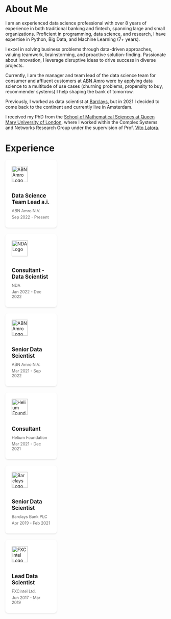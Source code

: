 # About Me

I am an experienced data science professional with over 8 years of experience in both traditional banking and fintech, spanning large and small organizations. Proficient in programming, data science, and research, I have expertise in Python, Big Data, and Machine Learning (7+ years).

I excel in solving business problems through data-driven approaches, valuing teamwork, brainstorming, and proactive solution-finding. Passionate about innovation, I leverage disruptive ideas to drive success in diverse projects.

Currently, I am the manager and team lead of the data science team for consumer and affluent customers at [ABN Amro](https://www.abnamro.nl/nl/prive/index.html) were by applying data science to a multitude of use cases (churning problems, propensity to buy, recommender systems) I help shaping the bank of tomorrow. 

Previously, I worked as data scientist at [Barclays](https://www.barclays.co.uk), but in 2021 I decided to come back to the continent and currently live in Amsterdam. 

I received my PhD from the [School of Mathematical Sciences at Queen Mary University of London](https://www.qmul.ac.uk/maths/), where I worked within the Complex Systems and Networks Research Group under the supervision of Prof. [Vito Latora](https://scholar.google.co.uk/citations?user=jXTPa_AAAAAJ&hl=en). 


# Experience

<div class="experience-container">
  <div class="experience-cards">
    <div class="experience-card" data-target="abn-amro-lead">
      <img src="/images/abn.png" alt="ABN Amro Logo" class="company-logo">
      <h3 class="job-title">Data Science Team Lead a.i.</h3>
      <p class="company">ABN Amro N.V.</p>
      <p class="date">Sep 2022 - Present</p>
    </div>
     <div class="experience-card" data-target="nda-consultant">
      <img src="/images/network_2.svg" alt="NDA Logo" class="company-logo">
      <h3 class="job-title">Consultant - Data Scientist</h3>
      <p class="company">NDA</p>
      <p class="date">Jan 2022 - Dec 2022</p>
    </div>
    <div class="experience-card" data-target="abn-amro-senior">
      <img src="/images/abn.png" alt="ABN Amro Logo" class="company-logo">
      <h3 class="job-title">Senior Data Scientist</h3>
      <p class="company">ABN Amro N.V.</p>
      <p class="date">Mar 2021 - Sep 2022</p>
    </div>
    <div class="experience-card" data-target="helium">
      <img src="/images/helium_logo.svg" alt="Helium Foundation Logo" class="company-logo">
      <h3 class="job-title">Consultant</h3>
      <p class="company">Helium Foundation</p>
      <p class="date">Mar 2021 - Dec 2021</p>
    </div>
    <div class="experience-card" data-target="barclays">
      <img src="/images/barclays_logo.svg" alt="Barclays Logo" class="company-logo">
      <h3 class="job-title">Senior Data Scientist</h3>
      <p class="company">Barclays Bank PLC</p>
      <p class="date">Apr 2019 - Feb 2021</p>
    </div>
    <div class="experience-card" data-target="fxcintel">
      <img src="/images/fx_logo.jpeg" alt="FXCintel Logo" class="company-logo">
      <h3 class="job-title">Lead Data Scientist</h3>
      <p class="company">FXCintel Ltd.</p>
      <p class="date">Jun 2017 - Mar 2019</p>
    </div>
  </div>
  <div class="experience-details">
    <div id="abn-amro-lead" class="detail-content">
      <h2>Data Science Team Lead a.i. at ABN Amro N.V.</h2>
      <p>Leading a team of 10 data scientists in ABN retail banking Center of Excellence. Contributing to bank strategy through advanced analytic models.</p>
      <h3>Key Responsibilities & Achievements:</h3>
      <ul>
        <li>Appointed as the Data Science team lead of ABN retail banking Center of Excellence (CoE) by both the CDO and the previous team lead.</li>
        <li>Contributing to the bank strategy by providing advanced analytic models for various stakeholders such as eCommerce & Engagement, Customer Experience, Digital Channels, Customer Interaction, and Contact Center.</li>
        <li>Leading a long-term and wider bank project aimed to provide the next best action for our customers in line with the bank's strategies.</li>
        <li>Delivered 5+ business/product-oriented use cases</li>
        <li>Increased conversions by 30-70% using model-driven audience selection</li>
        <li>Boosted customer engagement with newsletters by 80% via recommendation system</li>
        <li>Delivered a model to automate the taxonomy of open field reviews</li>
      </ul>
    </div>
    <div id="abn-amro-senior" class="detail-content">
      <h2>Senior Data Scientist at ABN Amro N.V.</h2>
      <p>Worked on various use cases requiring NLP, classical ML, and statistical approaches.</p>
      <h3>Key Responsibilities & Achievements:</h3>
      <ul>
        <li>Covered the role of scientific lead for the data science team, guiding colleagues to find solutions for their use cases.</li>
        <li>Defined successful and unsuccessful customer journeys using unstructured click data to support a future next best action (NBA) system.</li>
        <li>Delivered a use case to identify customers' drivers for the NPS (net promoter score) score, with the methodology to be published in a scientific paper.</li>
        <li>Served as the product owner (PO) for use cases related to preventing churn and evaluating customers' propensity to buy products.</li>
        <li>Helped develop a recommendation system (collaborative filtering) for personalizing newsletter articles sent to customers.</li>
        <li>Member of the Data Science Review Board, providing best data science practices for teams across ABN Amro.</li>
      </ul>
    </div>
    <div id="barclays" class="detail-content">
      <h2>Senior Data Scientist at Barclays Bank PLC</h2>
      <h3>Key Projects & Achievements:</h3>
      <ul>
        <li>Technical lead on a project to predict total UK expenditure based on transactional data and customer behavior analysis to forecast economic recovery from the COVID crisis.</li>
        <li>Proposed and led a project to uncover potentially successful early-stage startups in collaboration with Barclays Ventures and Barclays accelerator Eagle Labs.</li>
        <li>Technical lead on two NDA projects in collaboration with Barclays Ventures in the domains of transactional data insights and cyber-security.</li>
        <li>Part of the winning team in a Barclays-wide 'Kaggle-style' competition for modeling customer credit defaults.</li>
        <li>Member of the Innovation Hub group, founder of the internal talk series "Data Bites," and mentor for the Women in Machine Learning program and the internal data science program.</li>
      </ul>
    </div>
    <div id="fxcintel" class="detail-content">
      <h2>Lead Data Scientist at FXCintel Ltd.</h2>
      <h3>Key Responsibilities & Achievements:</h3>
      <ul>
        <li>Developed and led a dynamic FX price optimization system using a mixture of ML models and customer behavior analysis.</li>
        <li>Created leads of import/export companies for FX providers starting from unstructured datasets using ML algorithms (XGBoost).</li>
        <li>Produced web crawlers and scrapers automated via Jenkins and Docker to enrich the company's datasets.</li>
        <li>Delivered actionable data science to clients and presented results to technical and non-technical stakeholders.</li>
        <li>Worked closely with the development team to implement solutions.</li>
      </ul>
    </div>
    <div id="nda-consultant" class="detail-content">
      <h2>Consultant - Research Scientist at NDA</h2>
      <p>Evaluation of an investment strategy - Investment in founder-led companies</p>
      <ul>
        <li>Conducted a historical study of the market performance of Venture Capital-backed tech companies that underwent an IPO and have their founder as CEO.</li>
        <li>Tested the hypothesis that these companies performed better than the market composite index over the last 20 years.</li>
        <li>Delivered results in a written report to the CEO of the fund.</li>
      </ul>
    </div>
    <div id="helium" class="detail-content">
      <h2>Consultant - Lead Data Scientist - Helium Foundation</h2>
      <p>LondHeNet - research project sponsored by Decentralized Wireless Alliance</p>
      <ul>
        <li>Defined and ran the data science approach for the LondHeNet project, which aimed to define performance indicators for Helium hotspots in London and predict network performance and rewards on new hotspots.</li>
        <li>Produced a pipeline of ML approaches and provided simulations to solve the hotspots' geographical optimization problem.</li>
        <li>Collaborated with the app developer to provide optimal solutions for scaling real-time results in the prototype Android mobile application.</li>
      </ul>
    </div>
  </div>
</div>

<style>
.experience-container {
  display: flex;
  max-width: 1200px;
  margin: 0 auto;
  position: relative;
}

.experience-cards {
  flex: 1;
  padding-right: 20px;
}

.experience-details {
  flex: 2;
  position: sticky;
  align-self: flex-start;
}

.experience-card {
  background-color: #ffffff;
  border-radius: 8px;
  padding: 20px;
  margin-bottom: 20px;
  box-shadow: 0 2px 4px rgba(0, 0, 0, 0.1);
  cursor: pointer;
  transition: all 0.3s ease;
}

.experience-card:hover {
  box-shadow: 0 4px 8px rgba(0, 0, 0, 0.2);
}

.experience-card.active {
  background-color: rgba(0, 128, 0, 0.1);
}

.job-title {
  font-size: 1.2em;
  margin-bottom: 5px;
  position: relative;
  display: inline-block;
}

.job-title::after {
  content: '';
  position: absolute;
  left: 0;
  bottom: -2px;
  width: 0;
  height: 2px;
  background-color: #006400;
  transition: width 0.3s ease;
}

.experience-card:hover .job-title::after,
.experience-card.active .job-title::after {
  width: 100%;
}

.company-logo {
  width: 50px;
  height: 50px;
  object-fit: contain;
  margin-bottom: 10px;
}

.company, .date {
  margin: 5px 0;
  font-size: 0.9em;
  color: #666;
}

.detail-content {
  display: none;
  background-color: #ffffff;
  border-radius: 8px;
  padding: 20px;
  box-shadow: 0 2px 4px rgba(0, 0, 0, 0.1);
}

.detail-content.active {
  display: block;
}

@media (max-width: 768px) {
  .experience-container {
    flex-direction: column;
  }

  .experience-cards, .experience-details {
    width: 100%;
    padding-right: 0;
    position: static;
  }

  .detail-content {
    margin-top: 20px;
  }

  .experience-card.active .detail-content {
    display: block;
  }
}
</style>

<script>
document.addEventListener('DOMContentLoaded', function() {
  const cards = document.querySelectorAll('.experience-card');
  const details = document.querySelector('.experience-details');
  const detailContents = document.querySelectorAll('.detail-content');

  function setDetailsPosition() {
    if (window.innerWidth > 768) {
      const firstCardTop = cards[0].offsetTop;
      details.style.top = `${firstCardTop}px`;
    } else {
      details.style.top = '0';
    }
  }

  function selectCard(card) {
    const target = card.getAttribute('data-target');
    
    cards.forEach(c => c.classList.remove('active'));
    card.classList.add('active');

    detailContents.forEach(detail => detail.classList.remove('active'));
    
    const targetContent = document.getElementById(target);
    targetContent.classList.add('active');

    if (window.innerWidth <= 768) {
      card.appendChild(targetContent);
    } else {
      details.appendChild(targetContent);
    }
  }

  cards.forEach(card => {
    card.addEventListener('click', function() {
      selectCard(this);
    });
  });

  if (cards.length > 0) {
    selectCard(cards[0]);
  }

  setDetailsPosition();
  window.addEventListener('resize', setDetailsPosition);
});
</script>